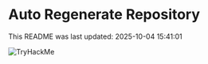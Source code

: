 # Auto Regenerate Repository

This README was last updated: 2025-10-04 15:41:01

 ![TryHackMe](https://tryhackme.com/badge/533634)